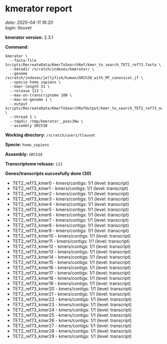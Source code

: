 # kmerator report
*date: 2025-04-11 16:20*  
*login: tlouvet*

**kmerator version:** 2.3.1

**Command:**

```
kmerator \
  --fasta-file Scripts/RecreateData/KmerToSearchRef/kmer_to_search_TET2_ref73.fasta \
  --datadir /scratch/indexes/kmerator/ \
  --genome /scratch/indexes/jellyfish/human/GRCh38_with_MT_canonical.jf \
  --specie homo_sapiens \
  --kmer-length 31 \
  --release 113 \
  --max-on-transcriptome 100 \
  --max-on-genome 1 \
  --output Scripts/RecreateData/KmerToSearchRefOutput/kmer_to_search_TET2_ref73_output \
  --thread 1 \
  --tmpdir /tmp/kmerator__poxc38w \
  --assembly GRCh38
```

**Working directory:** `/scratch/users/tlouvet`

**Specie:** `homo_sapiens`

**Assembly:** `GRCh38`

**Transcriptome release:** `113`

**Genes/transcripts succesfully done (30)**

- TET2_ref73_kmer0 - kmers/contigs: 1/1 (level: transcript)
- TET2_ref73_kmer1 - kmers/contigs: 1/1 (level: transcript)
- TET2_ref73_kmer2 - kmers/contigs: 1/1 (level: transcript)
- TET2_ref73_kmer3 - kmers/contigs: 1/1 (level: transcript)
- TET2_ref73_kmer4 - kmers/contigs: 1/1 (level: transcript)
- TET2_ref73_kmer5 - kmers/contigs: 1/1 (level: transcript)
- TET2_ref73_kmer6 - kmers/contigs: 1/1 (level: transcript)
- TET2_ref73_kmer7 - kmers/contigs: 1/1 (level: transcript)
- TET2_ref73_kmer8 - kmers/contigs: 1/1 (level: transcript)
- TET2_ref73_kmer9 - kmers/contigs: 1/1 (level: transcript)
- TET2_ref73_kmer10 - kmers/contigs: 1/1 (level: transcript)
- TET2_ref73_kmer11 - kmers/contigs: 1/1 (level: transcript)
- TET2_ref73_kmer12 - kmers/contigs: 1/1 (level: transcript)
- TET2_ref73_kmer13 - kmers/contigs: 1/1 (level: transcript)
- TET2_ref73_kmer14 - kmers/contigs: 1/1 (level: transcript)
- TET2_ref73_kmer15 - kmers/contigs: 1/1 (level: transcript)
- TET2_ref73_kmer16 - kmers/contigs: 1/1 (level: transcript)
- TET2_ref73_kmer17 - kmers/contigs: 1/1 (level: transcript)
- TET2_ref73_kmer18 - kmers/contigs: 1/1 (level: transcript)
- TET2_ref73_kmer19 - kmers/contigs: 1/1 (level: transcript)
- TET2_ref73_kmer20 - kmers/contigs: 1/1 (level: transcript)
- TET2_ref73_kmer21 - kmers/contigs: 1/1 (level: transcript)
- TET2_ref73_kmer22 - kmers/contigs: 1/1 (level: transcript)
- TET2_ref73_kmer23 - kmers/contigs: 1/1 (level: transcript)
- TET2_ref73_kmer24 - kmers/contigs: 1/1 (level: transcript)
- TET2_ref73_kmer25 - kmers/contigs: 1/1 (level: transcript)
- TET2_ref73_kmer26 - kmers/contigs: 1/1 (level: transcript)
- TET2_ref73_kmer27 - kmers/contigs: 1/1 (level: transcript)
- TET2_ref73_kmer28 - kmers/contigs: 1/1 (level: transcript)
- TET2_ref73_kmer29 - kmers/contigs: 1/1 (level: transcript)
